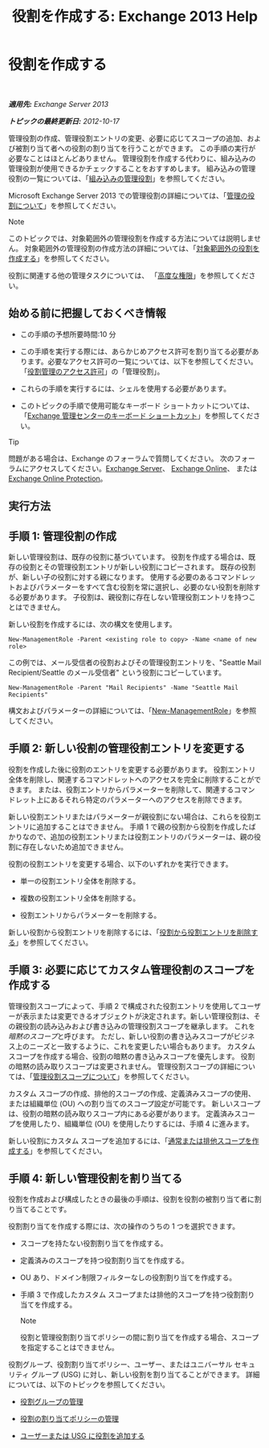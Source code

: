 ﻿---
title: '役割を作成する: Exchange 2013 Help'
TOCTitle: 役割を作成する
ms:assetid: e614ad8f-5946-4135-b130-89ea626afcd4
ms:mtpsurl: https://technet.microsoft.com/ja-jp/library/Dd351214(v=EXCHG.150)
ms:contentKeyID: 49896531
ms.date: 04/24/2018
mtps_version: v=EXCHG.150
ms.translationtype: HT
---

# 役割を作成する

 

_**適用先:** Exchange Server 2013_

_**トピックの最終更新日:** 2012-10-17_

管理役割の作成、管理役割エントリの変更、必要に応じてスコープの追加、および被割り当て者への役割の割り当てを行うことができます。 この手順の実行が必要なことはほとんどありません。 管理役割を作成する代わりに、組み込みの管理役割が使用できるかチェックすることをおすすめします。 組み込みの管理役割の一覧については、「[組み込みの管理役割](built-in-management-roles-exchange-2013-help.md)」を参照してください。

Microsoft Exchange Server 2013 での管理役割の詳細については、「[管理の役割について](understanding-management-roles-exchange-2013-help.md)」を参照してください。


> [!NOTE]
> このトピックでは、対象範囲外の管理役割を作成する方法については説明しません。 対象範囲外の管理役割の作成方法の詳細については、「<A href="create-an-unscoped-role-exchange-2013-help.md">対象範囲外の役割を作成する</A>」を参照してください。



役割に関連する他の管理タスクについては、 「[高度な権限](advanced-permissions-exchange-2013-help.md)」を参照してください。

## 始める前に把握しておくべき情報

  - この手順の予想所要時間:10 分

  - この手順を実行する際には、あらかじめアクセス許可を割り当てる必要があります。必要なアクセス許可の一覧については、以下を参照してください。「[役割管理のアクセス許可](role-management-permissions-exchange-2013-help.md)」の「管理役割」。

  - これらの手順を実行するには、シェルを使用する必要があります。

  - このトピックの手順で使用可能なキーボード ショートカットについては、「[Exchange 管理センターのキーボード ショートカット](keyboard-shortcuts-in-the-exchange-admin-center-exchange-online-protection-help.md)」を参照してください。


> [!TIP]
> 問題がある場合は、Exchange のフォーラムで質問してください。 次のフォーラムにアクセスしてください。<A href="https://go.microsoft.com/fwlink/p/?linkid=60612">Exchange Server</A>、 <A href="https://go.microsoft.com/fwlink/p/?linkid=267542">Exchange Online</A>、 または <A href="https://go.microsoft.com/fwlink/p/?linkid=285351">Exchange Online Protection</A>。



## 実行方法

## 手順 1: 管理役割の作成

新しい管理役割は、既存の役割に基づいています。 役割を作成する場合は、既存の役割とその管理役割エントリが新しい役割にコピーされます。 既存の役割が、新しい子の役割に対する親になります。 使用する必要のあるコマンドレットおよびパラメーターをすべて含む役割を常に選択し、必要のない役割を削除する必要があります。 子役割は、親役割に存在しない管理役割エントリを持つことはできません。

新しい役割を作成するには、次の構文を使用します。

    New-ManagementRole -Parent <existing role to copy> -Name <name of new role>

この例では、メール受信者の役割およびその管理役割エントリを、"Seattle Mail Recipient/Seattle のメール受信者" という役割にコピーしています。

    New-ManagementRole -Parent "Mail Recipients" -Name "Seattle Mail Recipients"

構文およびパラメーターの詳細については、「[New-ManagementRole](https://technet.microsoft.com/ja-jp/library/dd298073\(v=exchg.150\))」を参照してください。

## 手順 2: 新しい役割の管理役割エントリを変更する

役割を作成した後に役割のエントリを変更する必要があります。 役割エントリ全体を削除し、関連するコマンドレットへのアクセスを完全に削除することができます。 または、役割エントリからパラメーターを削除して、関連するコマンドレット上にあるそれら特定のパラメーターへのアクセスを削除できます。

新しい役割エントリまたはパラメーターが親役割にない場合は、これらを役割エントリに追加することはできません。 手順 1 で親の役割から役割を作成したばかりなので、追加の役割エントリまたは役割エントリのパラメーターは、親の役割に存在しないため追加できません。

役割の役割エントリを変更する場合、以下のいずれかを実行できます。

  - 単一の役割エントリ全体を削除する。

  - 複数の役割エントリ全体を削除する。

  - 役割エントリからパラメーターを削除する。

新しい役割から役割エントリを削除するには、「[役割から役割エントリを削除する](remove-a-role-entry-from-a-role-exchange-2013-help.md)」を参照してください。

## 手順 3: 必要に応じてカスタム管理役割のスコープを作成する

管理役割スコープによって、手順 2 で構成された役割エントリを使用してユーザーが表示または変更できるオブジェクトが決定されます。新しい管理役割は、その親役割の読み込みおよび書き込みの管理役割スコープを継承します。 これを*暗黙のスコープ*と呼びます。 ただし、新しい役割の書き込みスコープがビジネス上のニーズと一致するように、これを変更したい場合もあります。 カスタム スコープを作成する場合、役割の暗黙の書き込みスコープを優先します。 役割の暗黙の読み取りスコープは変更されません。 管理役割スコープの詳細については、「[管理役割スコープについて](understanding-management-role-scopes-exchange-2013-help.md)」を参照してください。

カスタム スコープの作成、排他的スコープの作成、定義済みスコープの使用、または組織単位 (OU) への割り当てのスコープ設定が可能です。 新しいスコープは、役割の暗黙の読み取りスコープ内にある必要があります。 定義済みスコープを使用したり、組織単位 (OU) を使用したりするには、手順 4 に進みます。

新しい役割にカスタム スコープを追加するには、「[通常または排他スコープを作成する](create-a-regular-or-exclusive-scope-exchange-2013-help.md)」を参照してください。

## 手順 4: 新しい管理役割を割り当てる

役割を作成および構成したときの最後の手順は、役割を役割の被割り当て者に割り当てることです。

役割割り当てを作成する際には、次の操作のうちの 1 つを選択できます。

  - スコープを持たない役割割り当てを作成する。

  - 定義済みのスコープを持つ役割割り当てを作成する。

  - OU あり、ドメイン制限フィルターなしの役割割り当てを作成する。

  - 手順 3 で作成したカスタム スコープまたは排他的スコープを持つ役割割り当てを作成する。
    

    > [!NOTE]
    > 役割と管理役割割り当てポリシーの間に割り当てを作成する場合、スコープを指定することはできません。



役割グループ、役割割り当てポリシー、ユーザー、またはユニバーサル セキュリティ グループ (USG) に対し、新しい役割を割り当てることができます。 詳細については、以下のトピックを参照してください。

  - [役割グループの管理](manage-role-groups-exchange-2013-help.md)

  - [役割の割り当てポリシーの管理](manage-role-assignment-policies-exchange-2013-help.md)

  - [ユーザーまたは USG に役割を追加する](add-a-role-to-a-user-or-usg-exchange-2013-help.md)

